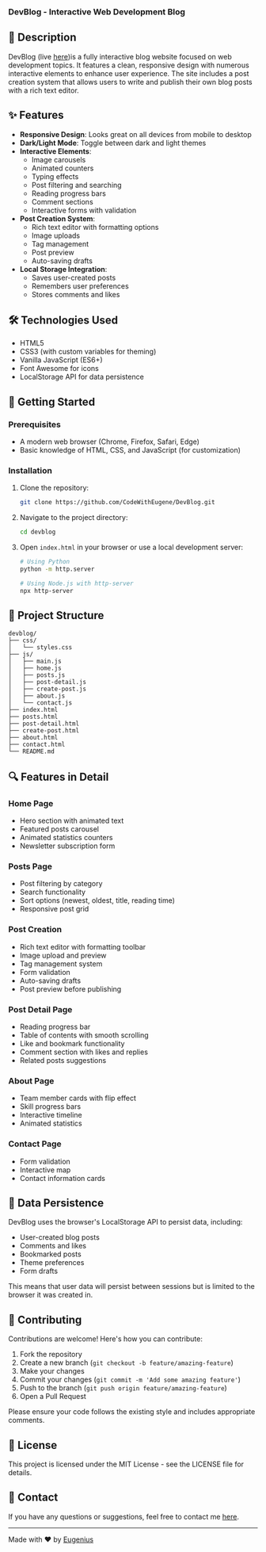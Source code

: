 ### DevBlog - Interactive Web Development Blog

## 📝 Description

DevBlog (live [here](https://devvblog.netlify.app/))is a fully interactive blog website focused on web development topics. It features a clean, responsive design with numerous interactive elements to enhance user experience. The site includes a post creation system that allows users to write and publish their own blog posts with a rich text editor.

## ✨ Features

- **Responsive Design**: Looks great on all devices from mobile to desktop
- **Dark/Light Mode**: Toggle between dark and light themes
- **Interactive Elements**:
    - Image carousels
    - Animated counters
    - Typing effects
    - Post filtering and searching
    - Reading progress bars
    - Comment sections
    - Interactive forms with validation
- **Post Creation System**:
    - Rich text editor with formatting options
    - Image uploads
    - Tag management
    - Post preview
    - Auto-saving drafts
- **Local Storage Integration**:
    - Saves user-created posts
    - Remembers user preferences
    - Stores comments and likes

## 🛠️ Technologies Used

- HTML5  
- CSS3 (with custom variables for theming)  
- Vanilla JavaScript (ES6+)  
- Font Awesome for icons  
- LocalStorage API for data persistence  

## 🚀 Getting Started

### Prerequisites

- A modern web browser (Chrome, Firefox, Safari, Edge)  
- Basic knowledge of HTML, CSS, and JavaScript (for customization)  

### Installation

1. Clone the repository:

     ```bash
     git clone https://github.com/CodeWithEugene/DevBlog.git
     ```

2. Navigate to the project directory:

     ```bash
     cd devblog
     ```

3. Open `index.html` in your browser or use a local development server:

     ```bash
     # Using Python
     python -m http.server

     # Using Node.js with http-server
     npx http-server
     ```

## 📂 Project Structure

```plaintext
devblog/
├── css/
│   └── styles.css
├── js/
│   ├── main.js
│   ├── home.js
│   ├── posts.js
│   ├── post-detail.js
│   ├── create-post.js
│   ├── about.js
│   └── contact.js
├── index.html
├── posts.html
├── post-detail.html
├── create-post.html
├── about.html
├── contact.html
└── README.md
```

## 🔍 Features in Detail

### Home Page

- Hero section with animated text  
- Featured posts carousel  
- Animated statistics counters  
- Newsletter subscription form  

### Posts Page

- Post filtering by category  
- Search functionality  
- Sort options (newest, oldest, title, reading time)  
- Responsive post grid  

### Post Creation

- Rich text editor with formatting toolbar  
- Image upload and preview  
- Tag management system  
- Form validation  
- Auto-saving drafts  
- Post preview before publishing  

### Post Detail Page

- Reading progress bar  
- Table of contents with smooth scrolling  
- Like and bookmark functionality  
- Comment section with likes and replies  
- Related posts suggestions  

### About Page

- Team member cards with flip effect  
- Skill progress bars  
- Interactive timeline  
- Animated statistics  

### Contact Page

- Form validation  
- Interactive map  
- Contact information cards  

## 🔄 Data Persistence

DevBlog uses the browser's LocalStorage API to persist data, including:

- User-created blog posts  
- Comments and likes  
- Bookmarked posts  
- Theme preferences  
- Form drafts  

This means that user data will persist between sessions but is limited to the browser it was created in.

## 🤝 Contributing

Contributions are welcome! Here's how you can contribute:

1. Fork the repository  
2. Create a new branch (`git checkout -b feature/amazing-feature`)  
3. Make your changes  
4. Commit your changes (`git commit -m 'Add some amazing feature'`)  
5. Push to the branch (`git push origin feature/amazing-feature`)  
6. Open a Pull Request  

Please ensure your code follows the existing style and includes appropriate comments.

## 📄 License

This project is licensed under the MIT License - see the LICENSE file for details.


## 📱 Contact

If you have any questions or suggestions, feel free to contact me [here](https://wa.link/2bd4nv).

---

Made with ❤️ by [Eugenius](https://eugeniuss.netlify.app/)  